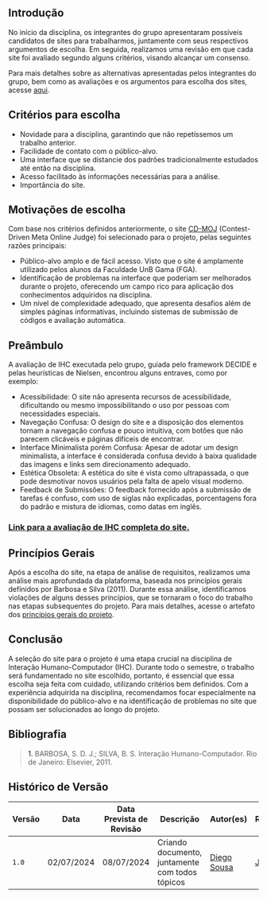 ## <a>Introdução</a>

No início da disciplina, os integrantes do grupo apresentaram possíveis candidatos de sites para trabalharmos, juntamente com seus respectivos argumentos de escolha. Em seguida, realizamos uma revisão em que cada site foi avaliado segundo alguns critérios, visando alcançar um consenso.

Para mais detalhes sobre as alternativas apresentadas pelos integrantes do grupo, bem como as avaliações e os argumentos para escolha dos sites, acesse [aqui](../../planejamento/sitesAvaliados).

## <a>Critérios para escolha</a>

* Novidade para a disciplina, garantindo que não repetíssemos um trabalho anterior.
* Facilidade de contato com o público-alvo.
* Uma interface que se distancie dos padrões tradicionalmente estudados até então na disciplina. 
* Acesso facilitado às informações necessárias para a análise.
* Importância do site.

## <a>Motivações de escolha</a>

Com base nos critérios definidos anteriormente, o site [CD-MOJ](https://moj.naquadah.com.br/cgi-bin/index.sh) (Contest-Driven Meta Online Judge) foi selecionado para o projeto, pelas seguintes razões principais:

* Público-alvo amplo e de fácil acesso. Visto que o site é amplamente utilizado pelos alunos da Faculdade UnB Gama (FGA).
* Identificação de problemas na interface que poderiam ser melhorados durante o projeto, oferecendo um campo rico para aplicação dos conhecimentos adquiridos na disciplina.
* Um nível de complexidade adequado, que apresenta desafios além de simples páginas informativas, incluindo sistemas de submissão de códigos e avaliação automática.

## <a> Preâmbulo </a>

A avaliação de IHC executada pelo grupo, guiada pelo framework DECIDE e pelas heurísticas de Nielsen, encontrou alguns entraves, como por exemplo:

* Acessibilidade: O site não apresenta recursos de acessibilidade, dificultando ou mesmo impossibilitando o uso por pessoas com necessidades especiais.
* Navegação Confusa: O design do site e a disposição dos elementos tornam a navegação confusa e pouco intuitiva, com botões que não parecem clicáveis e páginas difíceis de encontrar.
* Interface Minimalista porém Confusa: Apesar de adotar um design minimalista, a interface é considerada confusa devido à baixa qualidade das imagens e links sem direcionamento adequado.
* Estética Obsoleta: A estética do site é vista como ultrapassada, o que pode desmotivar novos usuários pela falta de apelo visual moderno.
* Feedback de Submissões: O feedback fornecido após a submissão de tarefas é confuso, com uso de siglas não explicadas, porcentagens fora do padrão e mistura de idiomas, como datas em inglês.

###  [Link para a avaliação de IHC completa do site.](avaliacoes/avaliacao_CD-MOJ.pdf)

## <a> Princípios Gerais </a>

Após a escolha do site, na etapa de análise de requisitos, realizamos uma análise mais aprofundada da plataforma, baseada nos princípios gerais definidos por Barbosa e Silva (2011). Durante essa análise, identificamos violações de alguns desses princípios, que se tornaram o foco do trabalho nas etapas subsequentes do projeto. Para mais detalhes, acesse o artefato dos [princípios gerais do projeto](https://interacao-humano-computador.github.io/2024.1-CD-MOJ/analise-de-requisitos/principios/).

## <a> Conclusão </a>

A seleção do site para o projeto é uma etapa crucial na disciplina de Interação Humano-Computador (IHC). Durante todo o semestre, o trabalho será fundamentado no site escolhido, portanto, é essencial que essa escolha seja feita com cuidado, utilizando critérios bem definidos. Com a experiência adquirida na disciplina, recomendamos focar especialmente na disponibilidade do público-alvo e na identificação de problemas no site que possam ser solucionados ao longo do projeto.


## <a>Bibliografia</a>
> <a>1. </a>BARBOSA, S. D. J.; SILVA, B. S. Interação Humano-Computador. Rio de Janeiro: Elsevier, 2011.



## <a>Histórico de Versão</a>

| Versão| Data | Data Prevista de Revisão| Descrição  | Autor(es)  | Revisor(es) |
| ------- | ------ | ------ | ------- | -------- | -------- |
| `1.0` | 02/07/2024 | 08/07/2024 | Criando documento, juntamente com todos tópicos | [Diego Sousa](https://github.com/DiegoSousaLeite) | [João Artur](https://github.com/joao-artl) |
